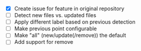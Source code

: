 - [x] Create issue for feature in original repository
- [ ] Detect new files vs. updated files
- [ ] Apply different label based on previous detection
- [ ] Make previous point configurable
- [ ] Make "all" (new/update(/remove)) the default
- [ ] Add support for remove
